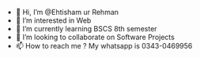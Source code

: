 - 👋 Hi, I’m @Ehtisham ur Rehman
- 👀 I’m interested in Web 
- 🌱 I’m currently learning BSCS 8th semester
- 💞️ I’m looking to collaborate on Software Projects
- 📫 How to reach me ? My whatsapp is 0343-0469956

<!---
Ehtisham-Ayaan/Ehtisham-Ayaan is a ✨ special ✨ repository because its `README.md` (this file) appears on your GitHub profile.
You can click the Preview link to take a look at your changes.
--->
